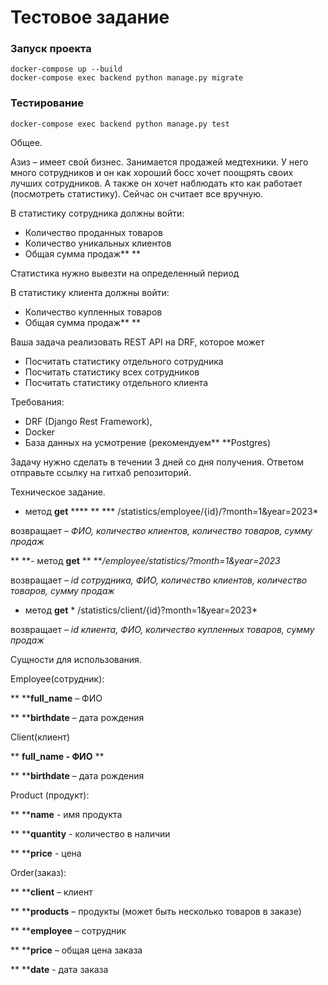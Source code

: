 # Тестовое задание

### Запуск проекта

```
docker-compose up --build
docker-compose exec backend python manage.py migrate
```

### Тестирование

```
docker-compose exec backend python manage.py test
```

Общее.

Азиз – имеет свой бизнес. Занимается продажей медтехники. У него много сотрудников и он как хороший босс хочет поощрять своих лучших сотрудников. А также он хочет наблюдать кто как работает (посмотреть статистику). Сейчас он считает все вручную.

В статистику сотрудника должны войти:

* Количество проданных товаров
* Количество уникальных клиентов
* Общая сумма продаж** **

Статистика нужно вывезти на определенный период

В статистику клиента должны войти:

* Количество купленных товаров
* Общая сумма продаж** **

Ваша задача реализовать REST API на DRF, которое может

* Посчитать статистику отдельного сотрудника
* Посчитать статистику всех сотрудников
* Посчитать статистику отдельного клиента

Требования:

* DRF (Django Rest Framework),
* Docker
* База данных на усмотрение (рекомендуем**  **Postgres)

Задачу нужно сделать в течении 3 дней со дня получения. Ответом отправьте ссылку на гитхаб репозиторий.

Техническое задание.

- метод **get** **** ** *** /statistics/employee/{id}/?month=1&year=2023*

возвращает *– ФИО, количество клиентов, количество товаров, сумму продаж*

** **- метод **get** **  ***/employee/statistics/?month=1&year=2023*

возвращает *– id сотрудника, ФИО, количество клиентов, количество товаров, сумму продаж*

- метод **get**   * /statistics/client/{id}?month=1&year=2023*

возвращает *– id клиента, ФИО, количество купленных товаров, сумму продаж*

Сущности для использования.

Employee(сотрудник):

**   ****full_name** – ФИО

**   ****birthdate** – дата рождения

Client(клиент)

**   ****full_name** - ФИО**	**

**   ****birthdate** – дата рождения

Product (продукт):

**   ****name** - имя продукта

**   ****quantity** - количество в наличии

**   ****price** - цена

Order(заказ):

**    ****client** – клиент

**    ****products** – продукты (может быть несколько товаров в заказе)

**    ****employee** – сотрудник

**    ****price** – общая цена заказа

**    ****date** - дата заказа
